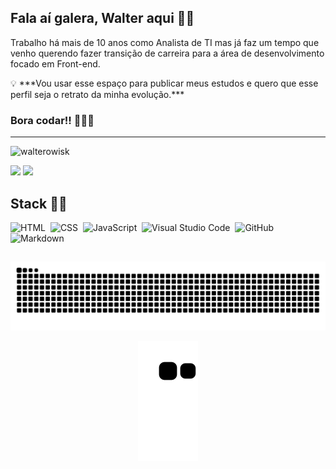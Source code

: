 ## Fala aí galera, Walter aqui 🤙🏼

Trabalho há mais de 10 anos como Analista de TI mas já faz um tempo que venho querendo fazer transição de carreira para a área de desenvolvimento focado em Front-end.

<aside>
💡 ***Vou usar esse espaço para publicar meus estudos e quero que esse perfil seja o retrato da minha evolução.***

</aside>

### Bora codar!! 👨🏽‍💻

---

<p align="left"> <img src="https://komarev.com/ghpvc/?username=walterowisk&label=Profile%20views&color=9573BF&style=flat" alt="walterowisk" /> </p>


<div style="display: inline_block>
  <a href="https://github.com/walterowisk">
  <img height="180em" src="https://github-readme-stats.vercel.app/api?username=walterowisk&show_icons=true&theme=tokyonight&include_all_commits=true&count_private=true"/>
  <img height="180em" src="https://github-readme-stats.vercel.app/api/top-langs/?username=walterowisk&layout=compact&langs_count=7&theme=tokyonight"/>
</div>

##
  
## Stack 🔧🔋

![HTML](https://img.shields.io/badge/-HTML-05122A?style=flat&logo=HTML5)&nbsp;
![CSS](https://img.shields.io/badge/-CSS-05122A?style=flat&logo=CSS3&logoColor=1572B6)&nbsp;
![JavaScript](https://img.shields.io/badge/-JavaScript-05122A?style=flat&logo=javascript)&nbsp;  ![Visual Studio Code](https://img.shields.io/badge/-Visual%20Studio%20Code-05122A?style=flat&logo=visual-studio-code&logoColor=007ACC)&nbsp; ![GitHub](https://img.shields.io/badge/-GitHub-05122A?style=flat&logo=github)&nbsp; ![Markdown](https://img.shields.io/badge/-Markdown-05122A?style=flat&logo=markdown)&nbsp; 
 
  
 ##
  
<div align="center">
  
  ![Snake animation](https://github.com/walterowisk/walterowisk/blob/output/github-contribution-grid-snake.svg)
  
</div>
                   
<div align="center">
     <img src="https://github.com/IcaroSilvaFK/IcaroSilvaFK/blob/output/github-contribution-grid-snake.svg" />
</div>
